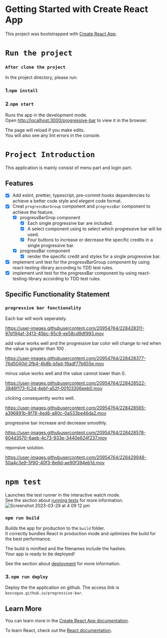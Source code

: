 # Getting Started with Create React App

This project was bootstrapped with [Create React App](https://github.com/facebook/create-react-app).

# `Run the project`

### `After clone the project`

In the project directory, please run:


### 1.`npm install`


### 2.`npm start`

Runs the app in the development mode.\
Open [http://localhost:3000/progressive-bar](http://localhost:3000) to view it in the browser.

The page will reload if you make edits.\
You will also see any lint errors in the console.

# `Project Introduction`
This application is mainly consist of menu part and login part.

## Features
- [x] Add eslint, prettier, typescript, pre-commit hooks dependencies to achieve a better code style and elegent code format.
- [x] Creat `progressBarGroup` component and `progressBar` component to achieve the feature.
     - [x] progressBarGrop component
          - [x] Each single progressive bar are included.
          - [x] A select component using to select which progressive bar will be used.
          - [x] Four buttons to increase or decrease the specific credits in a single progressive bar.
     - [x] progressBar component
          - [x] render the specific credit and styles for a single progressive bar.
- [x] implement unit test for the progressBarGroup component by using react-testing-library according to TDD test rules.
- [x] implement unit test for the progressBar component by using react-testing-library according to TDD test rules.

## Specific Functionality Statement  

### `progressive bar functionality`
Each bar will work seperately.

https://user-images.githubusercontent.com/20954764/228428311-97d194af-3413-45bc-95c9-ee58cd9df993.mov


add value works well and the progressive bar color will change to red when the value is greater than 100 .

https://user-images.githubusercontent.com/20954764/228428377-76d5040d-2fb4-4b8b-bfad-f6adf77b655e.mov


minus value works well and the value cannot lower than 0.


https://user-images.githubusercontent.com/20954764/228428522-3846f173-fc2d-4ebf-a52f-00103306eeb0.mov


clicking consequently works well.


https://user-images.githubusercontent.com/20954764/228428565-a396891b-8f78-4ed8-a80c-0a533be46da2.mov


progressive bar increase and decrease smoothly.


https://user-images.githubusercontent.com/20954764/228428578-604d3570-6aeb-4c73-933e-3440e624f237.mov

reponsive solution.

https://user-images.githubusercontent.com/20954764/228429948-50a4c3e9-5f90-40f3-8e6d-ae90f394eb1d.mov


# `npm test`

Launches the test runner in the interactive watch mode.\
See the section about [running tests](https://facebook.github.io/create-react-app/docs/running-tests) for more information.
![Screenshot 2023-03-29 at 4 09 12 pm](https://user-images.githubusercontent.com/20954764/228432551-1cc2b7be-3d2f-4552-9025-70f5c2f71e49.png)


### `npm run build`

Builds the app for production to the `build` folder.\
It correctly bundles React in production mode and optimizes the build for the best performance.

The build is minified and the filenames include the hashes.\
Your app is ready to be deployed!

See the section about [deployment](https://facebook.github.io/create-react-app/docs/deployment) for more information.


### 3. `npm run deploy`

Deploy the the application on github. The access link is `boscoguo.github.io/progressive-bar`.


## Learn More

You can learn more in the [Create React App documentation](https://facebook.github.io/create-react-app/docs/getting-started).

To learn React, check out the [React documentation](https://reactjs.org/).
